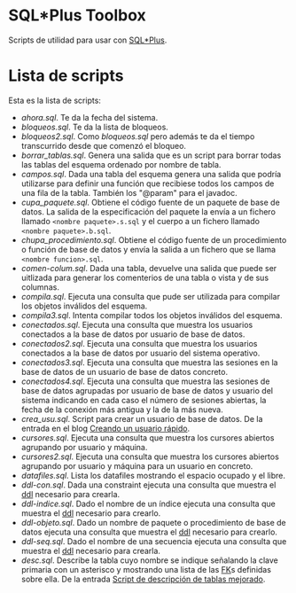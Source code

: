 SQL*Plus Toolbox
=================
Scripts de utilidad para usar con [SQL*Plus](http://es.wikipedia.org/wiki/SQL*Plus).

# Lista de scripts
Esta es la lista de scripts:

- *ahora.sql*. Te da la fecha del sistema.
- *bloqueos.sql*. Te da la lista de bloqueos.
- *bloqueos2.sql*. Como *bloqueos.sql* pero además te da el tiempo transcurrido desde que comenzó el bloqueo.
- *borrar_tablas.sql*. Genera una salida que es un script para borrar todas las tablas del esquema ordenado por nombre de tabla.
- *campos.sql*. Dada una tabla del esquema genera una salida que podría utilizarse para definir una función que recibiese todos los campos de una fila de la tabla. También los "@param" para el javadoc.
- *cupa_paquete.sql*. Obtiene el código fuente de un paquete de base de datos. La salida de la especificación del paquete la envía a un fichero llamado `<nombre paquete>.s.sql` y el cuerpo a un fichero llamado `<nombre paquete>.b.sql`.
- *chupa_procedimiento.sql*. Obtiene el código fuente de un procedimiento o función de base de datos y envía la salida a un fichero que se llama `<nombre funcion>.sql`.
- *comen-colum.sql*. Dada una tabla, devuelve una salida que puede ser uitlizada para generar los comenterios de una tabla o vista y de sus columnas.
- *compila.sql*. Ejecuta una consulta que pude ser utilizada para compilar los objetos inválidos del esquema.
- *compila3.sql*. Intenta compilar todos los objetos inválidos del esquema.
- *conectados.sql*. Ejecuta una consulta que muestra los usuarios conectados a la base de datos por usuario de base de datos.
- *conectados2.sql*. Ejecuta una consulta que muestra los usuarios conectados a la base de datos por usuario del sistema operativo.
- *conectados3.sql*. Ejecuta una consulta que muestra las sesiones en la base de datos de un usuario de base de datos concreto.
- *conectados4.sql*. Ejecuta una consulta que muestra las sesiones de base de datos agrupadas por usuario de base de datos y usuario del sistema indicando en cada caso el número de sesiones abiertas, la fecha de la conexión más antigua y la de la más nueva.
- *crea_usu.sql*. Script para crear un usuario de base de datos. De la entrada en el blog [Creando un usuario rápido](https://tsoracle.wordpress.com/2004/06/19/creando-un-usuario-rpido/).
- *cursores.sql*. Ejecuta una consulta que muestra los cursores abiertos agrupando por usuario y máquina.
- *cursores2.sql*. Ejecuta una consulta que muestra los cursores abiertos agrupando por usuario y máquina para un usuario en concreto.
- *datafiles.sql*. Lista los datafiles mostrando el espacio ocupado y el libre.
- *ddl-con.sql*. Dada una constraint ejecuta una consulta que muestra el [ddl](http://es.wikipedia.org/wiki/Lenguaje_de_definici%C3%B3n_de_datos) necesario para crearla.
- *ddl-indice.sql*. Dado el nombre de un índice ejecuta una consulta que muestra el [ddl](http://es.wikipedia.org/wiki/Lenguaje_de_definici%C3%B3n_de_datos) necesario para crearlo.
- *ddl-objeto.sql*. Dado un nombre de paquete o procedimiento de base de datos ejecuta una consulta que muestra el [ddl](http://es.wikipedia.org/wiki/Lenguaje_de_definici%C3%B3n_de_datos) necesario para crearlo.
- *ddl-seq.sql*. Dado el nombre de una secuencia ejecuta una consulta que muestra el [ddl](http://es.wikipedia.org/wiki/Lenguaje_de_definici%C3%B3n_de_datos) necesario para crearla.
- *desc.sql*. Describe la tabla cuyo nombre se indique señalando la clave primaria con un asterisco y mostrando una lista de las [FK](http://es.wikipedia.org/wiki/Clave_for%C3%A1nea)s definidas sobre ella. De la entrada [Script de descripción de tablas mejorado](https://tsoracle.wordpress.com/2007/07/21/script-de-descripcion-de-tablas-mejorado/).
